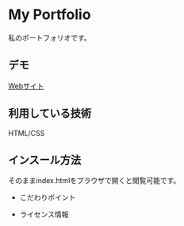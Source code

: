 My Portfolio
====

私のポートフォリオです。

## デモ
[Webサイト](https://shintaro-portfolio.herokuapp.com/)

## 利用している技術
HTML/CSS
## インスール方法
そのままindex.htmlをブラウザで開くと閲覧可能です。

* こだわりポイント

* ライセンス情報
